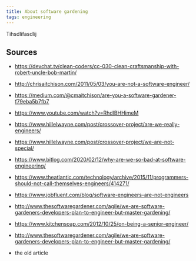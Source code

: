 ```yaml
---
title: About software gardening
tags: engineering
---
```


Tihsdlifasdlij

## Sources

- https://devchat.tv/clean-coders/cc-030-clean-craftsmanship-with-robert-uncle-bob-martin/
- http://chrisaitchison.com/2011/05/03/you-are-not-a-software-engineer/
- https://medium.com/@cmaitchison/are-you-a-software-gardener-f79eba5b7fb7
- https://www.youtube.com/watch?v=RhdlBHHimeM
- https://www.hillelwayne.com/post/crossover-project/are-we-really-engineers/
- https://www.hillelwayne.com/post/crossover-project/we-are-not-special/
- https://www.bitlog.com/2020/02/12/why-are-we-so-bad-at-software-engineering/
- https://www.theatlantic.com/technology/archive/2015/11/programmers-should-not-call-themselves-engineers/414271/
- https://www.jobfluent.com/blog/software-engineers-are-not-engineers
- http://www.thesoftwaregardener.com/agile/we-are-software-gardeners-developers-plan-to-engineer-but-master-gardening/
- https://www.kitchensoap.com/2012/10/25/on-being-a-senior-engineer/
- http://www.thesoftwaregardener.com/agile/we-are-software-gardeners-developers-plan-to-engineer-but-master-gardening/

- the old article
